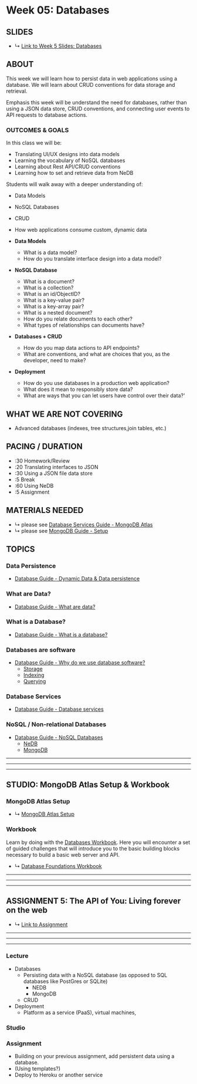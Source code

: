 # Week 05: Databases

## SLIDES
* ↳ [Link to Week 5 Slides: Databases](https://docs.google.com/presentation/d/1NXcBsQkESTozDhiIG3NEp-Pj90pV-YdQ0IgvG2Ix-MM/)

## ABOUT

This week we will learn how to persist data in web applications using a database. We will learn about CRUD conventions for data storage and retrieval.

Emphasis this week will be understand the need for databases, rather than using a JSON data store, CRUD conventions, and connecting user events to API requests to database actions. 

### OUTCOMES & GOALS

In this class we will be:
* Translating UI/UX designs into data models
* Learning the vocabulary of NoSQL databases
* Learning about Rest API/CRUD conventions
* Learning how to set and retrieve data from NeDB

Students will walk away with a deeper understanding of:
* Data Models
* NoSQL Databases
* CRUD
* How web applications consume custom, dynamic data

* **Data Models**
  * What is a data model?
  * How do you translate interface design into a data model?
* **NoSQL Database**
  * What is a document?
  * What is a collection?
  * What is an id/ObjectID?
  * What is a key-value pair?
  * What is a key-array pair?
  * What is a nested document?
  * How do you relate documents to each other?
  * What types of relationships can documents have?
* **Databases + CRUD**
  * How do you map data actions to API endpoints?
  * What are conventions, and what are choices that you, as the developer, need to make?
* **Deployment**
  * How do you use databases in a production web application?
  * What does it mean to responsibly store data?
  * What are ways that you can let users have control over their data?'

<!-- 
- Why do we need databases?
- What are the different types of databases?
- How is the data in databases structured?
- In a document-based NoSQL database, what is a
  - document?
  - id? ObjectID? unique id?
  - schema?
  - collection?
- What does it mean to responsibly store data?
- What are ways that you can let users have control over their data?
 -->

## WHAT WE ARE NOT COVERING
- Advanced databases (indexes, tree structures,join tables, etc.)

## PACING / DURATION
* :30 Homework/Review
* :20 Translating interfaces to JSON
* :30 Using a JSON file data store
* :5 Break
* :60 Using NeDB
* :5 Assignment

## MATERIALS NEEDED

* ↳ please see [Database Services Guide - MongoDB Atlas](../guides/database-services-guide.md)
* ↳ please see [MongoDB Guide - Setup](../guides/mongodb-guide.md)


## TOPICS

### Data Persistence
* [Database Guide - Dynamic Data & Data persistence](../guides/databases-guide.md#dynamic-data--data-persistence)

### What are Data?
* [Database Guide - What are data?](../guides/databases-guide.md#what-are-data)

### What is a Database?
* [Database Guide - What is a database?](../guides/databases-guide.md#what-is-a-database)

### Databases are software
* [Database Guide - Why do we use database software?](../guides/databases-guide.md#why-do-we-use-database-software)
  - [Storage](../guides/databases-guide.md#storage)
  - [Indexing](../guides/databases-guide.md#indexing)
  - [Querying](../guides/databases-guide.md#querying)

### Database Services
* [Database Guide - Database services](../guides/databases-guide.md#database-services)

### NoSQL / Non-relational Databases
* [Database Guide - NoSQL Databases](../guides/databases-guide.md#nosql-databases)
  - [NeDB](../guides/databases-guide.md#nedb)
  - [MongoDB](../guides/databases-guide.md#mongodb)


***
***
***

## STUDIO: MongoDB Atlas Setup & Workbook

### MongoDB Atlas Setup

* ↳ [MongoDB Atlas Setup](../guides/database-services-guide.md#mongodb-atlas)

### Workbook
Learn by doing with the [Databases Workbook](https://github.com/muji786/spring2024-dynamic-web-development/databases-workbook). Here you will encounter a set of guided challenges that will introduce you to the basic building blocks necessary to build a basic web server and API. 

* ↳ [Database Foundations Workbook](https://github.com/muji786/spring2024-dynamic-web-development/databases-workbook)

***
***
***

## ASSIGNMENT 5: The API of You: Living forever on the web 

* ↳ [Link to Assignment](../assignments/05_assignment.md)

***
***
***


<!--
via:
* https://github.com/ITPNYU/ICM-2019-Code/blob/master/weeks/01_intro.md
* https://github.com/eyebeam/curriculum/blob/master/TEMPLATE.md
-->
 
### Lecture
* Databases
  * Persisting data with a NoSQL database (as opposed to SQL databases like PostGres or SQLite)
    * NEDB
    * MongoDB
  * CRUD
* Deployment
  * Platform as a service (PaaS), virtual machines, 

### Studio
### Assignment
* Building on your previous assignment, add persistent data using a database.
* (Using templates?)
* Deploy to Heroku or another service
